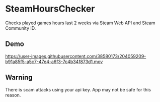 # SteamHoursChecker
Checks played games hours last 2 weeks via Steam Web API and Steam Community ID.

## Demo

https://user-images.githubusercontent.com/38580173/204059209-b91a85f5-a5c7-47e4-a6f3-7c4b34f873d1.mov

## Warning

There is scam attacks using your api key. App may not be safe for this reason.
